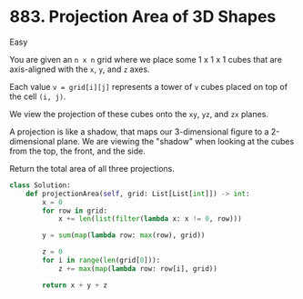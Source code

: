 # 883. Projection Area of 3D Shapes

Easy

You are given an `n x n` grid where we place some 1 x 1 x 1 cubes that are
axis-aligned with the `x`, `y`, and `z` axes.

Each value `v = grid[i][j]` represents a tower of `v` cubes placed on top of the
cell `(i, j)`.

We view the projection of these cubes onto the `xy`, `yz`, and `zx` planes.

A projection is like a shadow, that maps our 3-dimensional figure to a
2-dimensional plane. We are viewing the "shadow" when looking at the cubes from
the top, the front, and the side.

Return the total area of all three projections.

```python
class Solution:
    def projectionArea(self, grid: List[List[int]]) -> int:
        x = 0
        for row in grid:
            x += len(list(filter(lambda x: x != 0, row)))

        y = sum(map(lambda row: max(row), grid))

        z = 0
        for i in range(len(grid[0])):
            z += max(map(lambda row: row[i], grid))

        return x + y + z
```
